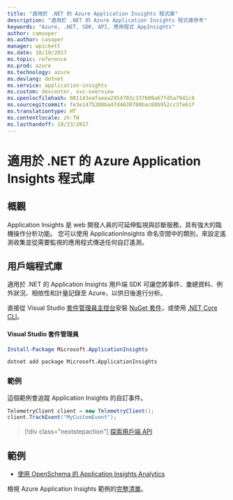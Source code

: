 ```yaml
---
title: "適用於 .NET 的 Azure Application Insights 程式庫"
description: "適用於 .NET 的 Azure Application Insights 程式庫參考"
keywords: "Azure, .NET, SDK, API, 應用程式 AppInsights"
author: camsoper
ms.author: casoper
manager: wpickett
ms.date: 10/19/2017
ms.topic: reference
ms.prod: azure
ms.technology: azure
ms.devlang: dotnet
ms.service: application-insights
ms.custom: devcenter, svc-overview
ms.openlocfilehash: 081143eafaeea2954703c337609a67fd5a7941c6
ms.sourcegitcommit: fe3e1475208ba47d4630788bac88b952cc3fe61f
ms.translationtype: HT
ms.contentlocale: zh-TW
ms.lasthandoff: 10/23/2017
---
```

# <a name="azure-application-insights-libraries-for-net"></a>適用於 .NET 的 Azure Application Insights 程式庫

## <a name="overview"></a>概觀

Application Insights 是 web 開發人員的可延伸監視與診斷服務，具有強大的臨機操作分析功能。 您可以使用 ApplicationInsights 命名空間中的類別，來設定遙測收集並從需要監視的應用程式傳送任何自訂遙測。

## <a name="client-library"></a>用戶端程式庫

適用於 .NET 的 Application Insights 用戶端 SDK 可讓您將事件、彙總資料、例外狀況、相依性和計量記錄至 Azure，以供日後進行分析。

直接從 Visual Studio [套件管理員主控台][PackageManager]安裝 [NuGet 套件](https://www.nuget.org/packages/Microsoft.ApplicationInsights )，或使用 [.NET Core CLI][DotNetCLI]。

#### <a name="visual-studio-package-manager"></a>Visual Studio 套件管理員

```powershell
Install-Package Microsoft.ApplicationInsights 
```

```bash
dotnet add package Microsoft.ApplicationInsights 
```

### <a name="example"></a>範例

這個範例會追蹤 Application Insights 的自訂事件。

```csharp
TelemetryClient client = new TelemetryClient();
client.TrackEvent("MyCustomEvent");
```

> [!div class="nextstepaction"]
> [探索用戶端 API](/dotnet/api/overview/azure/insights/client)



## <a name="samples"></a>範例

- [使用 OpenSchema 的 Application Insights Analytics](https://azure.microsoft.com/resources/samples/guidance-appinsights-openschema/)

檢視 Azure Application Insights 範例的[完整清單](https://azure.microsoft.com/resources/samples/?service=application-insights&platform=dotnet)。

[PackageManager]: https://docs.microsoft.com/nuget/tools/package-manager-console
[DotNetCLI]: https://docs.microsoft.com/dotnet/core/tools/dotnet-add-package
